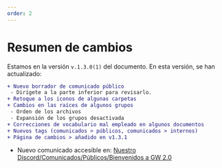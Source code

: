 ```yaml
---
order: 2
---
```


# Resumen de cambios
Estamos en la versión `v.1.3.0(1)` del documento. En esta versión, se han actualizado:
```diff
+ Nuevo borrador de comunicado público
 - Dirígete a la parte inferior para revisarlo.
+ Retoque a los iconos de algunas carpetas
+ Cambios en las raíces de algunos grupos
 - Orden de los archivos
 - Expansión de los grupos desactivada
+ Correcciones de vocabulario mal empleado en algunos documentos
+ Nuevos tags (comunicados > públicos, comunicados > internos)
+ Página de cambios > añadido en v1.3.1
```

+ Nuevo comunicado accesible en: [Nuestro Discord/Comunicados/Públicos/Bienvenidos a GW 2.0](./nuestro-discord/comunicados/publicos/gw-dos-punto-cero.md)